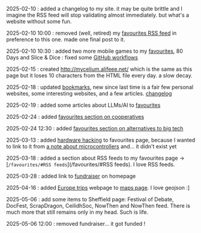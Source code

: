 2025-02-10
: added a changelog to my site. it may be quite brittle and I imagine the RSS feed will stop validating almost immediately. but what's a website without some fun.

2025-02-10 10:00
: removed (well, retired) my [favourites RSS feed](https://alifeee.co.uk/favourites/feed.xml) in preference to this one. made one final post to it.

2025-02-10 10:30
: added two more mobile games to my [favourites](https://alifeee.co.uk/favourites/#mobile%20games), 80 Days and Slice & Dice
: fixed some [GitHub workflows](https://github.com/alifeee/alifeee.github.io/commit/483e667514f2d2a80b709bc53a53bd91de96d42a)

2025-02-15
: created <http://mycelium.alifeee.net/> which is the same as this page but it loses 10 characters from the HTML file every day. a slow decay.

2025-02-18
: updated [bookmarks](./bookmarks/), new since last time is a fair few personal websites, some interesting websites, and a few articles. [changelog](https://github.com/alifeee/firefox-bookmarks)

2025-02-19
: added some articles about LLMs/AI to [favourites](./favourites/#articles)

2025-02-24
: added [favourites section on cooperatives](/favourites/#coop%20resources)

2025-02-24 12:30
: added [favourites section on alternatives to big tech](/favourites/#big%20tech%20alternatives)

2025-03-13
: added [hardware hacking](/favourites/#hardware%20hacking) to favourites page, because I wanted to link to it from [a note about microcontrollers](https://blog.alifeee.co.uk/notes/testing-micropython-on-an-esp-8266-d1-mini/) and... it didn't exist yet

2025-03-18
: added a section about RSS feeds to my favourites page -> [`/favourites/#RSS feeds`](/favourites/#RSS feeds). I love RSS feeds.

2025-03-28
: added link to [fundraiser](https://gofund.me/d8fcca90) on homepage

2025-04-16
: added [Europe trips](https://alifeee.co.uk/europe-trips/) webpage to [maps page](/maps/#trips-to-europe). I love geojson :]

2025-05-06
: add some items to Sheffield page: Festival of Debate, DocFest, ScrapDragon, CeilidhSoc, NowThen and NowThen feed. There is much more that still remains only in my head. Such is life.

2025-05-06 12:00
: removed fundraiser... it got funded !
